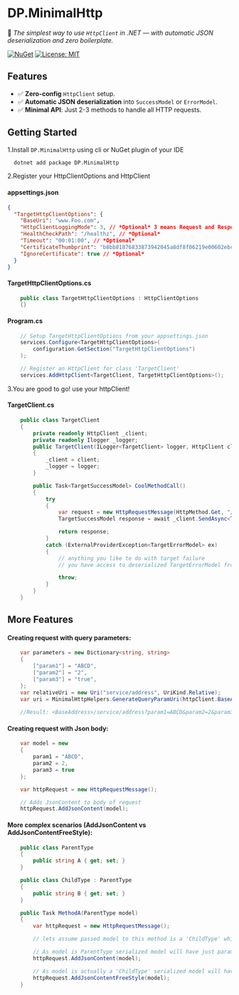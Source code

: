 ﻿

# DP.MinimalHttp
🚀 *The simplest way to use `HttpClient` in .NET — with automatic JSON deserialization and zero boilerplate.*

[![NuGet](https://img.shields.io/nuget/v/DP.MinimalHttp.svg)](https://www.nuget.org/packages/DP.MinimalHttp)
[![License: MIT](https://img.shields.io/badge/License-MIT-blue.svg)](LICENSE)

## Features
- ✅ **Zero-config** `HttpClient` setup.
- ✅ **Automatic JSON deserialization** into `SuccessModel` or `ErrorModel`.
- ✅ **Minimal API**: Just 2-3 methods to handle all HTTP requests.

## Getting Started

1.Install `DP.MinimalHttp` using cli or NuGet plugin of your IDE

```bash
  dotnet add package DP.MinimalHttp
```

2.Register your HttpClientOptions and HttpClient

#### appsettings.json
```json
{
  "TargetHttpClientOptions": {
    "BaseUri": "www.Foo.com",
    "HttpClientLoggingMode": 3, // *Optional* 3 means Request and Response will be logged
    "HealthCheckPath": "/healthz", // *Optional*
    "Timeout": "00:01:00", // *Optional*
    "CertificateThumbprint": "b8bb81876833873942045a8df8f06219e00602ebcb4384c7abc24f18379c87f5", // *Optional* IgnoreCertificate will surpress this option 
    "IgnoreCertificate": true // *Optional*
  }
}
```

#### TargetHttpClientOptions.cs
```csharp
    public class TargetHttpClientOptions : HttpClientOptions
    {}
```

#### Program.cs
```csharp
    // Setup TargetHttpClientOptions from your appsettings.json 
    services.Configure<TargetHttpClientOptions>(
        configuration.GetSection("TargetHttpClientOptions")
    );

    // Register an HttpClient for class 'TargetClient'
    services.AddHttpClient<TargetClient, TargetHttpClientOptions>();
```

3.You are good to go! use your httpClient!

#### TargetClient.cs
```csharp
    public class TargetClient
    {
        private readonly HttpClient _client;
        private readonly Ilogger _logger;
        public TargetClient(ILogger<TargetClient> logger, HttpClient client)
        {
            _client = client;
            _logger = logger;
        }

        public Task<TargetSuccessModel> CoolMethodCall()
        {
            try
            {
                var request = new HttpRequestMessage(HttpMethod.Get, "/Bar");
                TargetSuccessModel response = await _client.SendAsync<TargetSuccessModel, TargetErrorModel>(request, _logger);

                return response;
            }
            catch (ExternalProviderException<TargetErrorModel> ex)
            {
                // anything you like to do with target failure 
                // you have access to deserialized TargetErrorModel from ex.ErrorModel

                throw;
            }
        }
    }
```

## More Features

#### Creating request with query parameters:
```csharp
    var parameters = new Dictionary<string, string>
    {
        ["param1"] = "ABCD",
        ["param2"] = "2",
        ["param3"] = "true",
    };
    var relativeUri = new Uri("service/address", UriKind.Relative);
    var uri = MinimalHttpHelpers.GenerateQueryParamUri(httpClient.BaseAddress, relativeUri, parameters);
    
    //Result: <BaseAddress>/service/address?param1=ABCD&param2=2&param3=true

```

#### Creating request with Json body:

```csharp
    var model = new 
    {
        param1 = "ABCD",
        param2 = 2,
        param3 = true
    };

    var httpRequest = new HttpRequestMessage();

    // Adds JsonContent to body of request
    httpRequest.AddJsonContent(model);
```

#### More complex scenarios (AddJsonContent vs AddJsonContentFreeStyle):

```csharp
    public class ParentType
    {
        public string A { get; set; }
    }

    public class ChildType : ParentType
    {
        public string B { get; set; }
    }

    public Task MethodA(ParentType model)
    {
        var httpRequest = new HttpRequestMessage();

        // lets assume passed model to this method is a 'ChildType' which is also a 'ParentType' 

        // As model is ParentType serialized model will have just parameter 'A'
        httpRequest.AddJsonContent(model);

        // As model is actually a 'ChildType' serialized model will have both parameters 'A' and 'B'
        httpRequest.AddJsonContentFreeStyle(model);
    }
```